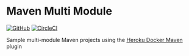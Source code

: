 # Maven Multi Module

[![GitHub](https://img.shields.io/github/license/gcatanese/MavenMultiModule)](LICENSE)
[![CircleCI](https://circleci.com/gh/gcatanese/MavenMultiModule/tree/main.svg?style=svg)](https://circleci.com/gh/gcatanese/MavenMultiModule/tree/main)

Sample multi-module Maven projects using the [Heroku Docker Maven](https://github.com/gcatanese/heroku-docker-maven-plugin) plugin

